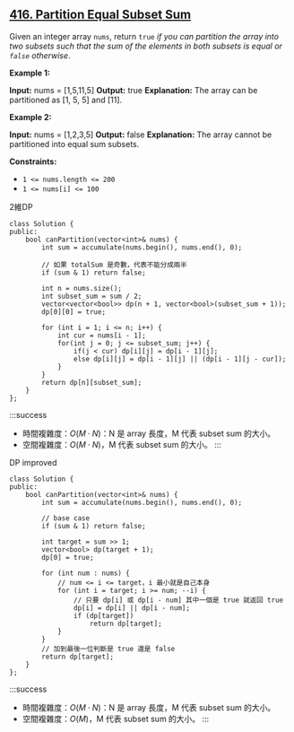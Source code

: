## [416\. Partition Equal Subset Sum](https://leetcode.com/problems/partition-equal-subset-sum/)

Given an integer array `nums`, return `true` _if you can partition the array into two subsets such that the sum of the elements in both subsets is equal or _`false`_ otherwise_.

**Example 1:**

**Input:** nums = \[1,5,11,5\]
**Output:** true
**Explanation:** The array can be partitioned as \[1, 5, 5\] and \[11\].

**Example 2:**

**Input:** nums = \[1,2,3,5\]
**Output:** false
**Explanation:** The array cannot be partitioned into equal sum subsets.

**Constraints:**

-   `1 <= nums.length <= 200`
-   `1 <= nums[i] <= 100`

2維DP

```cpp=
class Solution {
public:
    bool canPartition(vector<int>& nums) {
        int sum = accumulate(nums.begin(), nums.end(), 0);
        
        // 如果 totalSum 是奇數，代表不能分成兩半
        if (sum & 1) return false;

        int n = nums.size();
        int subset_sum = sum / 2;
        vector<vector<bool>> dp(n + 1, vector<bool>(subset_sum + 1));  
        dp[0][0] = true;

        for (int i = 1; i <= n; i++) {
            int cur = nums[i - 1];
            for(int j = 0; j <= subset_sum; j++) {
                if(j < cur) dp[i][j] = dp[i - 1][j];
                else dp[i][j] = dp[i - 1][j] || (dp[i - 1][j - cur]);
            }
        }
        return dp[n][subset_sum];
    }
};

```

:::success
- 時間複雜度：$O(M \cdot N)$：N 是 array 長度，M 代表 subset sum 的大小。
- 空間複雜度：$O(M \cdot N)$，M 代表 subset sum 的大小。
:::

DP improved

```cpp=
class Solution {
public:
    bool canPartition(vector<int>& nums) {
        int sum = accumulate(nums.begin(), nums.end(), 0);
        
        // base case
        if (sum & 1) return false;

        int target = sum >> 1;
        vector<bool> dp(target + 1);
        dp[0] = true;

        for (int num : nums) {
            // num <= i <= target，i 最小就是自己本身
            for (int i = target; i >= num; --i) {
                // 只要 dp[i] 或 dp[i - num] 其中一個是 true 就返回 true
                dp[i] = dp[i] || dp[i - num];
                if (dp[target])
                    return dp[target];
            }
        }
        // 加到最後一位判斷是 true 還是 false
        return dp[target];
    }
};
```

:::success
- 時間複雜度：$O(M \cdot N)$：N 是 array 長度，M 代表 subset sum 的大小。
- 空間複雜度：$O(M)$，M 代表 subset sum 的大小。
:::
